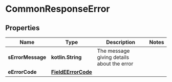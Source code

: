 
# CommonResponseError

## Properties
Name | Type | Description | Notes
------------ | ------------- | ------------- | -------------
**sErrorMessage** | **kotlin.String** | The message giving details about the error | 
**eErrorCode** | [**FieldEErrorCode**](FieldEErrorCode.md) |  | 



